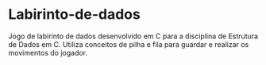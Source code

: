 # Labirinto-de-dados
Jogo de labirinto de dados desenvolvido em C para a disciplina de Estrutura de Dados em C.
Utiliza conceitos de pilha e fila para guardar e realizar os movimentos do jogador.
